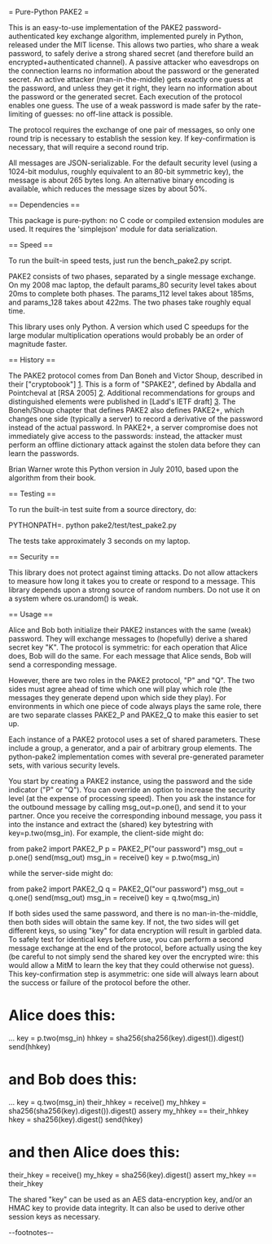 
= Pure-Python PAKE2 =

This is an easy-to-use implementation of the PAKE2 password-authenticated key
exchange algorithm, implemented purely in Python, released under the MIT
license. This allows two parties, who share a weak password, to safely derive
a strong shared secret (and therefore build an encrypted+authenticated
channel). A passive attacker who eavesdrops on the connection learns no
information about the password or the generated secret. An active attacker
(man-in-the-middle) gets exactly one guess at the password, and unless they
get it right, they learn no information about the password or the generated
secret. Each execution of the protocol enables one guess. The use of a weak
password is made safer by the rate-limiting of guesses: no off-line attack is
possible.

The protocol requires the exchange of one pair of messages, so only one round
trip is necessary to establish the session key. If key-confirmation is
necessary, that will require a second round trip.

All messages are JSON-serializable. For the default security level (using a
1024-bit modulus, roughly equivalent to an 80-bit symmetric key), the message
is about 265 bytes long. An alternative binary encoding is available, which
reduces the message sizes by about 50%.

== Dependencies ==

This package is pure-python: no C code or compiled extension modules are
used. It requires the 'simplejson' module for data serialization.

== Speed ==

To run the built-in speed tests, just run the bench_pake2.py script.

PAKE2 consists of two phases, separated by a single message exchange. On my
2008 mac laptop, the default params_80 security level takes about 20ms to
complete both phases. The params_112 level takes about 185ms, and params_128
takes about 422ms. The two phases take roughly equal time.

This library uses only Python. A version which used C speedups for the large
modular multiplication operations would probably be an order of magnitude
faster.

== History ==

The PAKE2 protocol comes from Dan Boneh and Victor Shoup, described in their
["cryptobook"] [1]. This is a form of "SPAKE2", defined by Abdalla and
Pointcheval at [RSA 2005] [2]. Additional recommendations for groups and
distinguished elements were published in [Ladd's IETF draft] [3]. The
Boneh/Shoup chapter that defines PAKE2 also defines PAKE2+, which changes one
side (typically a server) to record a derivative of the password instead of
the actual password. In PAKE2+, a server compromise does not immediately give
access to the passwords: instead, the attacker must perform an offline
dictionary attack against the stolen data before they can learn the
passwords.

Brian Warner wrote this Python version in July 2010, based upon the algorithm
from their book.

== Testing ==

To run the built-in test suite from a source directory, do:

 PYTHONPATH=. python pake2/test/test_pake2.py

The tests take approximately 3 seconds on my laptop.

== Security ==

This library does not protect against timing attacks. Do not allow attackers
to measure how long it takes you to create or respond to a message. This
library depends upon a strong source of random numbers. Do not use it on a
system where os.urandom() is weak.

== Usage ==

Alice and Bob both initialize their PAKE2 instances with the same (weak)
password. They will exchange messages to (hopefully) derive a shared secret
key "K". The protocol is symmetric: for each operation that Alice does, Bob
will do the same. For each message that Alice sends, Bob will send a
corresponding message.

However, there are two roles in the PAKE2 protocol, "P" and "Q". The two
sides must agree ahead of time which one will play which role (the messages
they generate depend upon which side they play). For environments in which
one piece of code always plays the same role, there are two separate classes
PAKE2_P and PAKE2_Q to make this easier to set up.

Each instance of a PAKE2 protocol uses a set of shared parameters. These
include a group, a generator, and a pair of arbitrary group elements. The
python-pake2 implementation comes with several pre-generated parameter sets,
with various security levels.

You start by creating a PAKE2 instance, using the password and the side
indicator ("P" or "Q"). You can override an option to increase the security
level (at the expense of processing speed). Then you ask the instance for the
outbound message by calling msg_out=p.one(), and send it to your partner.
Once you receive the corresponding inbound message, you pass it into the
instance and extract the (shared) key bytestring with key=p.two(msg_in). For
example, the client-side might do:

  from pake2 import PAKE2_P
  p = PAKE2_P("our password")
  msg_out = p.one()
  send(msg_out)
  msg_in = receive()
  key = p.two(msg_in)

while the server-side might do:

  from pake2 import PAKE2_Q
  q = PAKE2_Q("our password")
  msg_out = q.one()
  send(msg_out)
  msg_in = receive()
  key = q.two(msg_in)

If both sides used the same password, and there is no man-in-the-middle, then
both sides will obtain the same key. If not, the two sides will get different
keys, so using "key" for data encryption will result in garbled data. To
safely test for identical keys before use, you can perform a second message
exchange at the end of the protocol, before actually using the key (be
careful to not simply send the shared key over the encrypted wire: this would
allow a MitM to learn the key that they could otherwise not guess). This
key-confirmation step is asymmetric: one side will always learn about the
success or failure of the protocol before the other.

  # Alice does this:
  ...
  key = p.two(msg_in)
  hhkey = sha256(sha256(key).digest()).digest()
  send(hhkey)

  # and Bob does this:
  ...
  key = q.two(msg_in)
  their_hhkey = receive()
  my_hhkey = sha256(sha256(key).digest()).digest()
  assery my_hhkey == their_hhkey
  hkey = sha256(key).digest()
  send(hkey)

  # and then Alice does this:
  their_hkey = receive()
  my_hkey = sha256(key).digest()
  assert my_hkey == their_hkey

The shared "key" can be used as an AES data-encryption key, and/or an HMAC
key to provide data integrity. It can also be used to derive other session
keys as necessary.

--footnotes--

[1]: http://crypto.stanford.edu/~dabo/cryptobook/  "cryptobook"
[2]: http://www.di.ens.fr/~pointche/Documents/Papers/2005_rsa.pdf "RSA 2005"
[3]: https://tools.ietf.org/html/draft-ladd-spake2-01 "Ladd's IETF draft"
